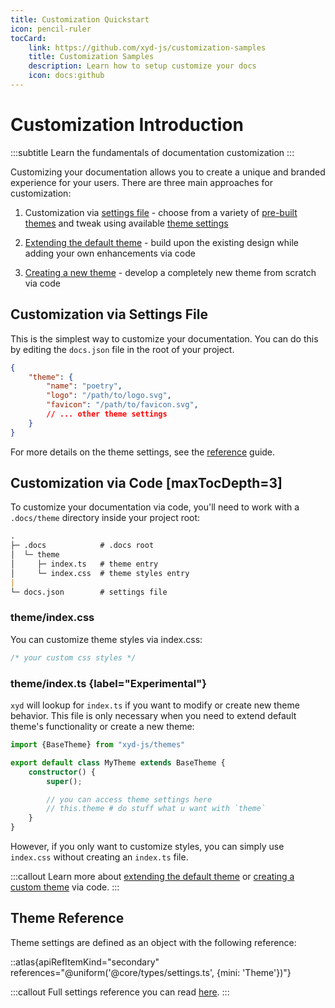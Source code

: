 ```yaml
---
title: Customization Quickstart
icon: pencil-ruler
tocCard: 
    link: https://github.com/xyd-js/customization-samples
    title: Customization Samples
    description: Learn how to setup customize your docs
    icon: docs:github
---
```


# Customization Introduction
:::subtitle
Learn the fundamentals of documentation customization
:::

Customizing your documentation allows you to create a unique and branded experience for your users.
There are three main approaches for customization:

1. Customization via [settings file](/docs/guides/settings) - choose from a variety of [pre-built themes](/docs/guides/themes) 
and tweak using available [theme settings](/docs/reference/core/theme)

2. [Extending the default theme](/docs/guides/theme-api) - build upon the existing design while adding your own enhancements via code

3. [Creating a new theme](/docs/guides/custom-theme) - develop a completely new theme from scratch via code

## Customization via Settings File
This is the simplest way to customize your documentation.
 You can do this by editing the `docs.json` file in the root of your project.

```json
{
    "theme": {
        "name": "poetry",
        "logo": "/path/to/logo.svg",
        "favicon": "/path/to/favicon.svg",
        // ... other theme settings
    }
}
```
For more details on the theme settings, see the [reference](/docs/guides/customization-quickstart#theme-reference) guide.

## Customization via Code [maxTocDepth=3]
To customize your documentation via code, you'll need to work with a `.docs/theme` directory inside your project root:
```md [descHead="CSS Tokens" desc="List of all available css tokens you can find [here](https://github.com/livesession/xyd/blob/master/packages/xyd-themes/src/styles/tokens.css)."]
.
├─ .docs            # .docs root
│  └─ theme
│     ├─ index.ts   # theme entry
│     └─ index.css  # theme styles entry
|
└─ docs.json        # settings file
```

### theme/index.css
You can customize theme styles via index.css:
```css [descHead="Tip" desc="Check out [sample project](https://github.com/xyd-js/examples/blob/master/theme-index.css)."]
/* your custom css styles */
```

### theme/index.ts {label="Experimental"}
<code>xyd</code> will lookup for `index.ts` if you want to modify or create new theme behavior. 
This file is only necessary when you need to extend default theme's functionality or create a new theme:

```ts
import {BaseTheme} from "xyd-js/themes"

export default class MyTheme extends BaseTheme {
    constructor() {
        super();

        // you can access theme settings here
        // this.theme # do stuff what u want with `theme`
    }
}
```

However, if you only want to customize styles, you can simply use `index.css` without creating an `index.ts` file.


:::callout
Learn more about [extending the default theme](/docs/guides/theme-api)
or [creating a custom theme](/docs/guides/custom-theme) via code.
:::

## Theme Reference

Theme settings are defined as an object with the following reference:

::atlas{apiRefItemKind="secondary" references="@uniform('@core/types/settings.ts', {mini: 'Theme'})"}

:::callout
Full settings reference you can read [here](/docs/reference/core/settings).
:::